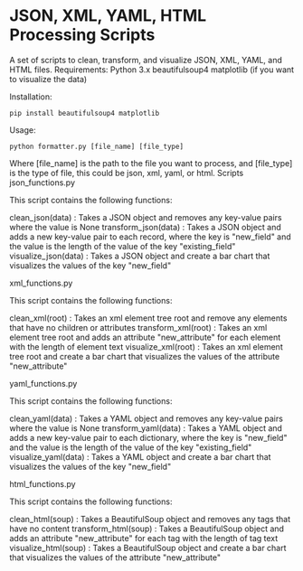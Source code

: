 <h1>JSON, XML, YAML, HTML Processing Scripts</h1>

A set of scripts to clean, transform, and visualize JSON, XML, YAML, and HTML files.
Requirements:
Python 3.x
beautifulsoup4
matplotlib (if you want to visualize the data)

Installation:

    pip install beautifulsoup4 matplotlib

Usage:

    python formatter.py [file_name] [file_type]

Where [file_name] is the path to the file you want to process, and [file_type] is the type of file, this could be json, xml, yaml, or html.
Scripts
json_functions.py

This script contains the following functions:

clean_json(data) : Takes a JSON object and removes any key-value pairs where the value is None
transform_json(data) : Takes a JSON object and adds a new key-value pair to each record, where the key is "new_field" and the value is the length of the value of the key "existing_field"
visualize_json(data) : Takes a JSON object and create a bar chart that visualizes the values of the key "new_field"

xml_functions.py

This script contains the following functions:

clean_xml(root) : Takes an xml element tree root and remove any elements that have no children or attributes
transform_xml(root) : Takes an xml element tree root and adds an attribute "new_attribute" for each element with the length of element text
visualize_xml(root) : Takes an xml element tree root and create a bar chart that visualizes the values of the attribute "new_attribute"

yaml_functions.py

This script contains the following functions:

clean_yaml(data) : Takes a YAML object and removes any key-value pairs where the value is None
transform_yaml(data) : Takes a YAML object and adds a new key-value pair to each dictionary, where the key is "new_field" and the value is the length of the value of the key "existing_field"
visualize_yaml(data) : Takes a YAML object and create a bar chart that visualizes the values of the key "new_field"

html_functions.py

This script contains the following functions:

clean_html(soup) : Takes a BeautifulSoup object and removes any tags that have no content
transform_html(soup) : Takes a BeautifulSoup object and adds an attribute "new_attribute" for each tag with the length of tag text
visualize_html(soup) : Takes a BeautifulSoup object and create a bar chart that visualizes the values of the attribute "new_attribute"
